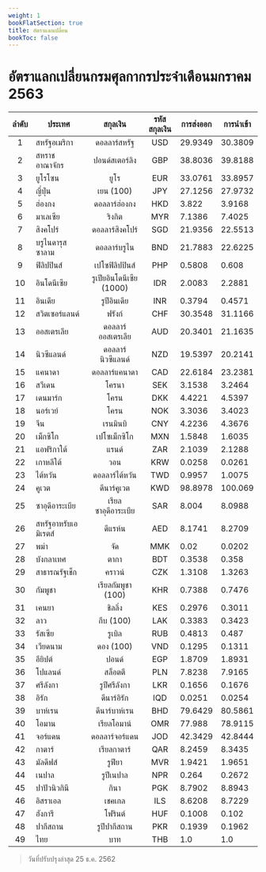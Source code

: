 ```yaml
---
weight: 1
bookFlatSection: true
title: อัตราแลกเปลี่ยน
bookToc: false
---
```



อัตราแลกเปลี่ยนกรมศุลกากรประจำเดือนมกราคม 2563
===


| ลำดับ |ประเทศ |สกุลเงิน |รหัสสกุลเงิน |การส่งออก |การนำเข้า |
|:-----:|----------|:--------:|:----------:|----------|----------|
| 1 |สหรัฐอเมริกา |ดอลลาร์สหรัฐ |USD |29.9349 |30.3809 |
| 2 |สหราชอาณาจักร |ปอนด์สเตอร์ลิง |GBP |38.8036 |39.8188 |
| 3 |ยูโรโซน |ยูโร |EUR |33.0761 |33.8957 |
| 4 |ญี่ปุ่น |เยน (100) |JPY |27.1256 |27.9732 |
| 5 |ฮ่องกง |ดอลลาร์ฮ่องกง |HKD |3.822 |3.9168 |
| 6 |มาเลเซีย |ริงกิต |MYR |7.1386 |7.4025 |
| 7 |สิงคโปร์ |ดอลลาร์สิงคโปร์ |SGD |21.9356 |22.5513 |
| 8 |บรูไนดารุสซาลาม |ดอลลาร์บรูไน |BND |21.7883 |22.6225 |
| 9 |ฟิลิปปินส์ |เปโซฟิลิปปินส์ |PHP |0.5808 |0.608 |
| 10 |อินโดนีเซีย |รูเปียอินโดนีเซีย (1000) |IDR |2.0083 |2.2881 |
| 11 |อินเดีย |รูปีอินเดีย |INR |0.3794 |0.4571 |
| 12 |สวิตเซอร์แลนด์ |ฟรังก์ |CHF |30.3548 |31.1166 |
| 13 |ออสเตรเลีย |ดอลลาร์ออสเตรเลีย |AUD |20.3401 |21.1635 |
| 14 |นิวซีแลนด์ |ดอลลาร์นิวซีแลนด์ |NZD |19.5397 |20.2141 |
| 15 |แคนาดา |ดอลลาร์แคนาดา |CAD |22.6184 |23.2381 |
| 16 |สวีเดน |โครนา |SEK |3.1538 |3.2464 |
| 17 |เดนมาร์ก |โครน |DKK |4.4221 |4.5397 |
| 18 |นอร์เวย์ |โครน |NOK |3.3036 |3.4023 |
| 19 |จีน |เรนมินบิ |CNY |4.2236 |4.3676 |
| 20 |เม็กซิโก |เปโซเม็กซิโก |MXN |1.5848 |1.6035 |
| 21 |แอฟริกาใต้ |แรนด์ |ZAR |2.1039 |2.1288 |
| 22 |เกาหลีใต้ |วอน |KRW |0.0258 |0.0261 |
| 23 |ไต้หวัน |ดอลลาร์ไต้หวัน |TWD |0.9957 |1.0075 |
| 24 |คูเวต |ดีนาร์คูเวต |KWD |98.8978 |100.069 |
| 25 |ซาอุดีอาระเบีย |เรียลซาอุดีอาระเบีย |SAR |8.004 |8.0988 |
| 26 |สหรัฐอาหรับเอมิเรตส์ |ดีแรห์น |AED |8.1741 |8.2709 |
| 27 |พม่า |จัด |MMK |0.02 |0.0202 |
| 28 |บังกลาเทศ |ตากา |BDT |0.3538 |0.358 |
| 29 |สาธารณรัฐเช็ก |คราวน์ |CZK |1.3108 |1.3263 |
| 30 |กัมพูชา |เรียลกัมพูชา (100) |KHR |0.7388 |0.7476 |
| 31 |เคนยา |ชิลลิ่ง |KES |0.2976 |0.3011 |
| 32 |ลาว |กีบ (100) |LAK |0.3383 |0.3423 |
| 33 |รัสเซีย |รูเบิล |RUB |0.4813 |0.487 |
| 34 |เวียดนาม |ดอง (100) |VND |0.1295 |0.1311 |
| 35 |อียิปต์ |ปอนด์ |EGP |1.8709 |1.8931 |
| 36 |โปแลนด์ |สล็อตตี |PLN |7.8238 |7.9165 |
| 37 |ศรีลังกา |รูปีศรีลังกา |LKR |0.1656 |0.1676 |
| 38 |อิรัก |ดีนาร์อิรัก |IQD |0.0251 |0.0254 |
| 39 |บาห์เรน |ดีนาร์บาห์เรน |BHD |79.6429 |80.5861 |
| 40 |โอมาน |เรียลโอมาน์ |OMR |77.988 |78.9115 |
| 41 |จอร์แดน |ดอลลาร์จอร์แดน |JOD |42.3429 |42.8444 |
| 42 |กาตาร์ |เรียลกาตาร์ |QAR |8.2459 |8.3435 |
| 43 |มัลดีฟส์ |รูฟียา |MVR |1.9421 |1.9651 |
| 44 |เนปาล |รูปีเนปาล |NPR |0.264 |0.2672 |
| 45 |ปาปัวนิวกินี |กินา |PGK |8.7902 |8.8943 |
| 46 |อิสราเอล |เชคเกล |ILS |8.6208 |8.7229 |
| 47 |ฮังการี |โฟรินต์ |HUF |0.1008 |0.102 |
| 48 |ปากีสถาน |รูปีปากีสถาน |PKR |0.1939 |0.1962 |
| 49 |ไทย |บาท |THB |1.0 |1.0 |



> วันที่ปรับปรุงล่าสุด 25 ธ.ค. 2562